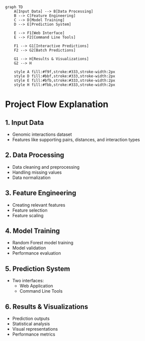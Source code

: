 ```mermaid
graph TD
    A[Input Data] --> B[Data Processing]
    B --> C[Feature Engineering]
    C --> D[Model Training]
    D --> E[Prediction System]
    
    E --> F1[Web Interface]
    E --> F2[Command Line Tools]
    
    F1 --> G1[Interactive Predictions]
    F2 --> G2[Batch Predictions]
    
    G1 --> H[Results & Visualizations]
    G2 --> H

    style A fill:#f9f,stroke:#333,stroke-width:2px
    style D fill:#bbf,stroke:#333,stroke-width:2px
    style E fill:#bfb,stroke:#333,stroke-width:2px
    style H fill:#fbb,stroke:#333,stroke-width:2px
```

# Project Flow Explanation

## 1. Input Data
- Genomic interactions dataset
- Features like supporting pairs, distances, and interaction types

## 2. Data Processing
- Data cleaning and preprocessing
- Handling missing values
- Data normalization

## 3. Feature Engineering
- Creating relevant features
- Feature selection
- Feature scaling

## 4. Model Training
- Random Forest model training
- Model validation
- Performance evaluation

## 5. Prediction System
- Two interfaces:
  - Web Application
  - Command Line Tools

## 6. Results & Visualizations
- Prediction outputs
- Statistical analysis
- Visual representations
- Performance metrics 